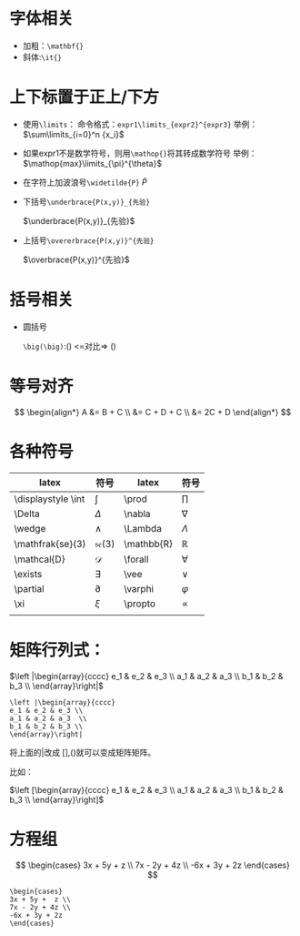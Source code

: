 # 字体相关

- 加粗：`\mathbf{}`
- 斜体:`\it{}`

# 上下标置于正上/下方

- 使用`\limits`：
  命令格式：`expr1\limits_{expr2}^{expr3}`
  举例：$\sum\limits_{i=0}^n {x_i}$

- 如果expr1不是数学符号，则用`\mathop{}`将其转成数学符号
  举例：$\mathop{max}\limits_{\pi}^{\theta}$

- 在字符上加波浪号`\widetilde{P}`
  $\widetilde{P}$

- 下括号`\underbrace{P(x,y)}_{先验}`

  $\underbrace{P(x,y)}_{先验}$

- 上括号`\overerbrace{P(x,y)}^{先验}`

  $\overbrace{P(x,y)}^{先验}$

# 括号相关

- 圆括号

  `\big(\big)`:$\big(\big)$  <=对比=> ()



# 等号对齐

$$
\begin{align*}
  A &= B + C \\
    &= C + D + C \\
    &= 2C + D
\end{align*}
$$

# 各种符号

| latex              | 符号                 | latex  | 符号     |
| ------------------ | -------------------- | ------ | -------- |
| \displaystyle \int | $\displaystyle \int$ | \prod  | $\prod$  |
| \Delta             | $\Delta$             | \nabla | $\nabla$ |
| \wedge            | $\wedge$             |   \Lambda    |    $\Lambda$      |
| \mathfrak{se}(3) | $\mathfrak{se}(3)$ | \mathbb{R} | $\mathbb{R}$ |
| \mathcal{D} | $\mathcal{D}$ | \forall | $\forall$ |
| \exists | $\exists$ | \vee | $\vee$ |
| \partial | $\partial$ | \varphi | $\varphi$ |
| \xi | $\xi$ | \propto | $\propto$ |
|                    |                      |        |          |

# 矩阵行列式：

$\left |\begin{array}{cccc}
e_1 & e_2 & e_3 \\
a_1 & a_2 & a_3  \\
b_1 & b_2 & b_3 \\
\end{array}\right|$

```
\left |\begin{array}{cccc}
e_1 & e_2 & e_3 \\
a_1 & a_2 & a_3  \\
b_1 & b_2 & b_3 \\
\end{array}\right|
```

将上面的|改成 [],()就可以变成矩阵矩阵。

比如：

$\left [\begin{array}{cccc}
e_1 & e_2 & e_3 \\
a_1 & a_2 & a_3  \\
b_1 & b_2 & b_3 \\
\end{array}\right]$

# 方程组

$$
\begin{cases}
3x + 5y +  z \\
7x - 2y + 4z \\
-6x + 3y + 2z
\end{cases}
$$

```
\begin{cases}
3x + 5y +  z \\
7x - 2y + 4z \\
-6x + 3y + 2z
\end{cases}
```

